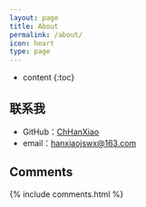 ```yaml
---
layout: page
title: About
permalink: /about/
icon: heart
type: page
---
```


* content
{:toc}
## 联系我

* GitHub：[ChHanXiao](https://github.com/ChHanXiao)
* email：hanxiaojswx@163.com

## Comments

{% include comments.html %}
